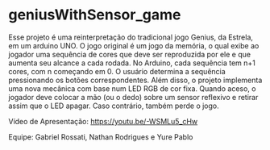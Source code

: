 # geniusWithSensor_game

Esse projeto é uma reinterpretação do tradicional jogo Genius, da Estrela, em um arduino UNO. O jogo original é um jogo da memória, o qual exibe ao jogador uma sequência de cores que deve ser reproduzida por ele e que aumenta seu alcance a cada rodada.  No Arduino, cada sequência tem n+1 cores, com n começando em 0. O usuário determina a sequência pressionando os botões correspondentes. Além disso, o projeto implementa uma nova mecânica com base num LED RGB de cor fixa. Quando aceso, o jogador deve colocar a mão (ou o dedo) sobre um sensor reflexivo e retirar assim que o LED apagar. Caso contrário, também perde o jogo.

Vídeo de Apresentação: https://youtu.be/-WSMLu5_cHw

Equipe: Gabriel Rossati, Nathan Rodrigues e Yure Pablo

